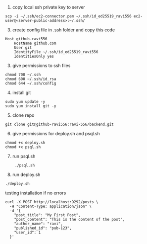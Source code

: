 1) copy local ssh private key to server
```
scp -i ~/.ssh/ec2-connector.pem ~/.ssh/id_ed25519_ravi556 ec2-user@<server-public-address>:~/.ssh/
```

3) create config file in .ssh folder and copy this code
```
Host github-ravi556
    HostName github.com
    User git
    IdentityFile ~/.ssh/id_ed25519_ravi556
    IdentitiesOnly yes
```

3) give permissions to ssh files
```
chmod 700 ~/.ssh
chmod 600 ~/.ssh/id_rsa
chmod 644 ~/.ssh/config
```

4) install git
```
sudo yum update -y
sudo yum install git -y
```

5) clone repo

```
git clone git@github-ravi556:ravi-556/backend.git
```

6) give permissions for deploy.sh and psql.sh
```
chmod +x deploy.sh
chmod +x psql.sh
```
7) run psql.sh
   ```
    ./psql.sh
   ```
   
8) run deploy.sh
```   
./deploy.sh
```

testing installation if no errors
```
curl -X POST http://localhost:9292/posts \
  -H "Content-Type: application/json" \
  -d '{
    "post_title": "My First Post",
    "post_content": "This is the content of the post",
    "author_name": "ravi",
    "published_id": "pub-123",
    "user_id": 1
  }'
```

